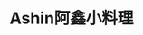 ---
title: "Ashin阿鑫小料理"
description: "Ashin阿鑫小料理"
layout: shop
keywords:
  - 美食競賽
  - 台灣美食
  - 美食精選
datePublished: "2025-06-30"
dateModified: "2025-07-05"
city: "台北市"
district: "松山區"
address: "台北市松山區民權東路三段160巷19弄36號"
phone: ""
geo: "25.059432931972964, 121.54867021568873"
google_map: "https://maps.app.goo.gl/WATLuFo1jufKWuCD8"
footinder: "https://footinder.com.tw/%e5%8f%b0%e5%8c%97%e5%b8%82%e6%9d%be%e5%b1%b1%e5%8d%80/168883/"
official: "https://www.facebook.com/profile.php?id=100063999757551"
award:
  - name: "500盤"
    year: "2024"
    entries:
      - dishes:
          - "鰻魚飯"
          - "上野雞肝"
          - "水果玉米"

---